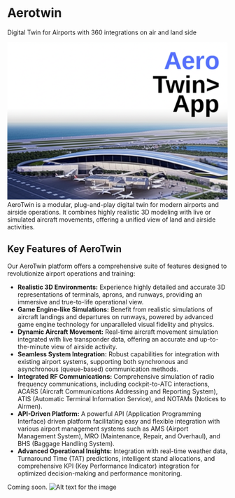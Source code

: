 # Aerotwin
Digital Twin for Airports with 360 integrations on air and land side

![Alt text for the image](aerotwin.png "Optional title for the image") 
AeroTwin is a modular, plug-and-play digital twin for modern airports and airside operations. It combines highly realistic 3D modeling with live or simulated aircraft movements, offering a unified view of land and airside activities.

## Key Features of AeroTwin

Our AeroTwin platform offers a comprehensive suite of features designed to revolutionize airport operations and training:

* **Realistic 3D Environments:** Experience highly detailed and accurate 3D representations of terminals, aprons, and runways, providing an immersive and true-to-life operational view.
* **Game Engine-like Simulations:** Benefit from realistic simulations of aircraft landings and departures on runways, powered by advanced game engine technology for unparalleled visual fidelity and physics.
* **Dynamic Aircraft Movement:** Real-time aircraft movement simulation integrated with live transponder data, offering an accurate and up-to-the-minute view of airside activity.
* **Seamless System Integration:** Robust capabilities for integration with existing airport systems, supporting both synchronous and asynchronous (queue-based) communication methods.
* **Integrated RF Communications:** Comprehensive simulation of radio frequency communications, including cockpit-to-ATC interactions, ACARS (Aircraft Communications Addressing and Reporting System), ATIS (Automatic Terminal Information Service), and NOTAMs (Notices to Airmen).
* **API-Driven Platform:** A powerful API (Application Programming Interface) driven platform facilitating easy and flexible integration with various airport management systems such as AMS (Airport Management System), MRO (Maintenance, Repair, and Overhaul), and BHS (Baggage Handling System).
* **Advanced Operational Insights:** Integration with real-time weather data, Turnaround Time (TAT) predictions, intelligent stand allocations, and comprehensive KPI (Key Performance Indicator) integration for optimized decision-making and performance monitoring.

Coming soon.
![Alt text for the image](aerotwin.gif "Optional title for the image") 
